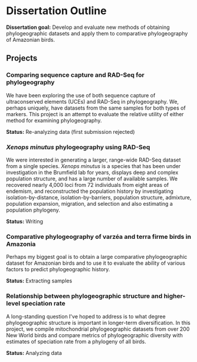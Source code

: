 Dissertation Outline
====================

**Dissertation goal:** Develop and evaluate new methods of obtaining phylogeographic datasets and apply them to comparative phylogeography of Amazonian birds.

Projects
---------------------

### Comparing sequence capture and RAD-Seq for phylogeography

We have been exploring the use of both sequence capture of ultraconserved elements (UCEs) and RAD-Seq in phylogeography. We, perhaps uniquely, have datasets from the same samples for both types of markers. This project is an attempt to evaluate the relative utility of either method for examining phylogeography.

**Status:** Re-analyzing data (first submission rejected)

### *Xenops minutus* phylogeography using RAD-Seq

We were interested in generating a larger, range-wide RAD-Seq dataset from a single species. *Xenops minutus* is a species that has been under investigation in the Brumfield lab for years, displays deep and complex population structure, and has a large number of available samples. We recovered nearly 4,000 loci from 72 individuals from eight areas of endemism, and reconstructed the population history by investigating isolation-by-distance, isolation-by-barriers, population structure, admixture, population expansion, migration, and selection and also estimating a population phylogeny. 

**Status:** Writing

### Comparative phylogeography of varzéa and terra firme birds in Amazonia

Perhaps my biggest goal is to obtain a large comparative phylogeographic dataset for Amazonian birds and to use it to evaluate the ability of various factors to predict phylogeographic history.

**Status:** Extracting samples

### Relationship between phylogeographic structure and higher-level speciation rate

A long-standing question I've hoped to address is to what degree phylogeographic structure is important in longer-term diversification. In this project, we compile mitochondrial phylogeographic datasets from over 200 New World birds and compare metrics of phylogeographic diversity with estimates of speciation rate from a phylogeny of all birds.

**Status:** Analyzing data
